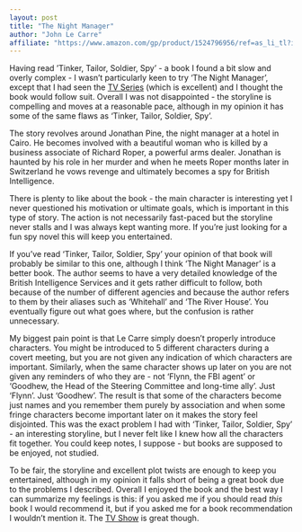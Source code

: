 ```yaml
---
layout: post
title: "The Night Manager"
author: "John Le Carre"
affiliate: "https://www.amazon.com/gp/product/1524796956/ref=as_li_tl?ie=UTF8&tag=jacolovestoread-20&camp=1789&creative=9325&linkCode=as2&creativeASIN=1524796956&linkId=abf107f1a14aa4168662347c1bd08b1f"
---
```


Having read ’Tinker, Tailor, Soldier, Spy’ - a book I found a bit slow and overly complex - I wasn’t particularly keen to try ‘The Night Manager’, except that I had seen the [TV Series](https://www.amazon.com/gp/product/B01BPBQ1SC/ref=as_li_tl?ie=UTF8&tag=jacolovestoread-20&camp=1789&creative=9325&linkCode=as2&creativeASIN=B01BPBQ1SC&linkId=27a04c8105fb578348e9bebcc6d76796) (which is excellent) and I thought the book would follow suit. Overall I was not disappointed - the storyline is compelling and moves at a reasonable pace, although in my opinion it has some of the same flaws as ‘Tinker, Tailor, Soldier, Spy’.

The story revolves around Jonathan Pine, the night manager at a hotel in Cairo. He becomes involved with a beautiful woman who is killed by a business associate of Richard Roper, a powerful arms dealer. Jonathan is haunted by his role in her murder and when he meets Roper months later in Switzerland he vows revenge and ultimately becomes a spy for British Intelligence.

There is plenty to like about the book - the main character is interesting yet I never questioned his motivation or ultimate goals, which is important in this type of story. The action is not necessarily fast-paced but the storyline never stalls and I was always kept wanting more. If you’re just looking for a fun spy novel this will keep you entertained.

If you’ve read ‘Tinker, Tailor, Soldier, Spy’ your opinion of that book will probably be similar to this one, although I think ‘The Night Manager’ is a better book. The author seems to have a very detailed knowledge of the British Intelligence Services and it gets rather difficult to follow, both because of the number of different agencies and because the author refers to them by their aliases such as ‘Whitehall’ and ‘The River House’. You eventually figure out what goes where, but the confusion is rather unnecessary.

My biggest pain point is that Le Carre simply doesn’t properly introduce characters. You might be introduced to 5 different characters during a covert meeting, but you are not given any indication of which characters are important. Similarly, when the same character shows up later on you are not given any reminders of who they are - not ‘Flynn, the FBI agent’ or ‘Goodhew, the Head of the Steering Committee and long-time ally’. Just ‘Flynn’. Just ‘Goodhew’. The result is that some of the characters become just names and you remember them purely by association and when some fringe characters become important later on it makes the story feel disjointed. This was the exact problem I had with ‘Tinker, Tailor, Soldier, Spy’ - an interesting storyline, but I never felt like I knew how all the characters fit together. You could keep notes, I suppose - but books are supposed to be enjoyed, not studied.

To be fair, the storyline and excellent plot twists are enough to keep you entertained, although in my opinion it falls short of being a great book due to the problems I described. Overall I enjoyed the book and the best way I can summarize my feelings is this: if you asked me if you should read *this* book I would recommend it, but if you asked me for a book recommendation I wouldn’t mention it. The [TV Show](https://www.amazon.com/gp/product/B01BPBQ1SC/ref=as_li_tl?ie=UTF8&tag=jacolovestoread-20&camp=1789&creative=9325&linkCode=as2&creativeASIN=B01BPBQ1SC&linkId=27a04c8105fb578348e9bebcc6d76796) is great though.
